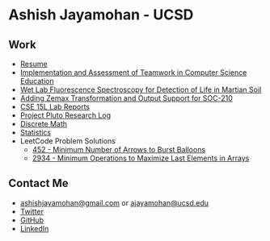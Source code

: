 # Ashish Jayamohan - UCSD
## Work
- [Resume](https://ashishjayamohan.github.io/files/general/Resume.pdf)
- [Implementation and Assessment of Teamwork in Computer Science Education](http://makecscount.com/Jayamohan2021.pdf)
- [Wet Lab Fluorescence Spectroscopy for Detection of Life in Martian Soil](https://ashishjayamohan.github.io/files/general/poster.pdf)
- [Adding Zemax Transformation and Output Support for SOC-210](https://ashishjayamohan.github.io/files/general/Jayamohan.Ashish.2023.pdf)
- [CSE 15L Lab Reports](https://ashishjayamohan.github.io/cse15l-lab-reports/)
- [Project Pluto Research Log](https://ashishjayamohan.github.io/files/general/sf.pdf)
- [Discrete Math](https://ashishjayamohan.github.io/discrete-math.html)
 - [Statistics](https://ashishjayamohan.github.io/statistics.html)
- LeetCode Problem Solutions
	- [452 - Minimum Number of Arrows to Burst Balloons](https://ashishjayamohan.github.io/files/general/452.html)
	- [2934 - Minimum Operations to Maximize Last Elements in Arrays](https://ashishjayamohan.github.io/files/general/2934.html)

## Contact Me
- [ashishjayamohan@gmail.com](mailto:ashishjayamohan@gmail.com) or [ajayamohan@ucsd.edu](mailto:ajayamohan@ucsd.edu)
- [Twitter](https://twitter.com/AshishJayamohan)
- [GitHub](https://github.com/ashishjayamohan)
- [LinkedIn](https://www.linkedin.com/in/ashishjayamohan/)
